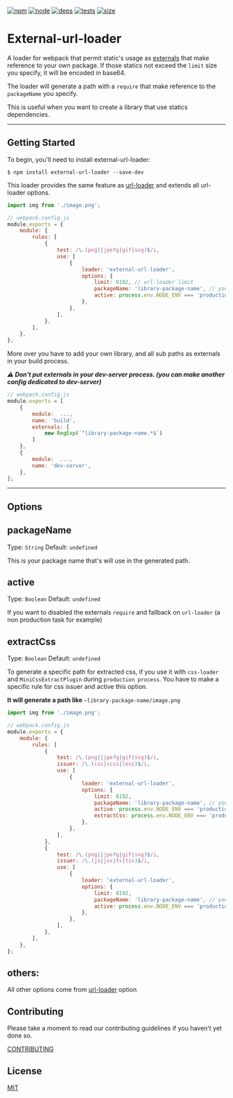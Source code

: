 [![npm][npm]][npm-url]
[![node][node]][node-url]
[![deps][deps]][deps-url]
[![tests][tests]][tests-url]
[![size][size]][size-url]

# External-url-loader

A loader for webpack that permit static's usage as [externals](https://webpack.js.org/configuration/externals/#root) that make reference to your own package. If those statics not exceed the `limit` size you specify, it will be encoded in base64.

The loader will generate a path with a `require` that make reference to the `packageName` you specify.

This is useful when you want to create a library that use statics dependencies.

---

## Getting Started

To begin, you'll need to install external-url-loader:

```console
$ npm install external-url-loader --save-dev
```

This loader provides the same feature as [url-loader](https://github.com/webpack-contrib/url-loader) and extends all url-loader options.

```js
import img from './image.png';
```

```js
// webpack.config.js
module.exports = {
    module: {
        rules: [
            {
                test: /\.(png||jpe?g|gif|svg)$/i,
                use: [
                    {
                        loader: 'external-url-loader',
                        options: {
                            limit: 8192, // url-loader limit
                            packageName: 'library-package-name', // your package name
                            active: process.env.NODE_ENV === 'production', // if you want to enable or disable external-url-loader and fallback on url-loader
                        },
                    },
                ],
            },
        ],
    },
};
```

More over you have to add your own library, and all sub paths as externals in your build process.

**_:warning: Don't put externals in your dev-server process. (you can make another config dedicated to dev-server)_**

```js
// webpack.config.js
module.exports = [
    {
        module:  ...,
        name: 'build',
        externals: [
            new RegExp(`^library-package-name.*$`)
        ]
    },
    {
        module:  ...,
        name: 'dev-server',
    },
];
```

---

## Options

## packageName

Type: `String`
Default: `undefined`

This is your package name that's will use in the generated path.

## active

Type: `Boolean`
Default: `undefined`

If you want to disabled the externals `require` and fallback on `url-loader` (a non production task for example)

## extractCss

Type: `Boolean`
Default: `undefined`

To generate a specific path for extracted css, if you use it with `css-loader` and `MiniCssExtractPlugin` during `production process`. You have to make a specific rule for css issuer and active this option.

**It will generate a path like** `~library-package-name/image.png`

```js
import img from './image.png';
```

```js
// webpack.config.js
module.exports = {
    module: {
        rules: [
            {
                test: /\.(png||jpe?g|gif|svg)$/i,
                issuer: /\.(css|scss|less)$/i,
                use: [
                    {
                        loader: 'external-url-loader',
                        options: {
                            limit: 8192,
                            packageName: 'library-package-name', // your package name.
                            active: process.env.NODE_ENV === 'production', // if you want to enable or disable external-url-loader and fallback on url-loader.
                            extractCss: process.env.NODE_ENV === 'production', // if you want to enable or disable path generation for css extraction.
                        },
                    },
                ],
            },
            {
                test: /\.(png||jpe?g|gif|svg)$/i,
                issuer: /\.(js|jsx|ts|tsx)$/i,
                use: [
                    {
                        loader: 'external-url-loader',
                        options: {
                            limit: 8192,
                            packageName: 'library-package-name', // your package name.
                            active: process.env.NODE_ENV === 'production', // if you want to enable or disable external-url-loader and fallback on url-loader.
                        },
                    },
                ],
            },
        ],
    },
};
```

## others:

All other options come from [url-loader](https://github.com/webpack-contrib/url-loader) option

## Contributing

Please take a moment to read our contributing guidelines if you haven't yet done so.

[CONTRIBUTING](./.github/CONTRIBUTING.md)

## License

[MIT](./.github/LICENCE)

[npm]: https://img.shields.io/npm/v/external-url-loader.svg
[npm-url]: https://npmjs.com/package/external-url-loader
[node]: https://img.shields.io/node/v/external-url-loader.svg
[node-url]: https://nodejs.org
[deps]: https://david-dm.org/easyni/external-url-loader.svg
[deps-url]: https://david-dm.org/easyni/external-url-loader
[tests]: https://img.shields.io/circleci/project/github/easyni/external-url-loader.svg
[tests-url]: https://circleci.com/gh/easyni/external-url-loader
[cover]: https://codecov.io/gh/easyni/external-url-loader/branch/master/graph/badge.svg
[cover-url]: https://codecov.io/gh/easyni/external-url-loader
[chat]: https://img.shields.io/badge/gitter-webpack%2Fwebpack-brightgreen.svg
[chat-url]: https://gitter.im/webpack/webpack
[size]: https://packagephobia.now.sh/badge?p=external-url-loader
[size-url]: https://packagephobia.now.sh/result?p=external-url-loader
